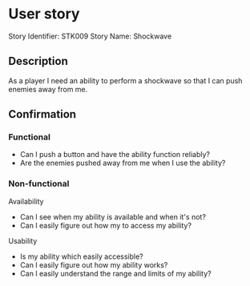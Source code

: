 # User story 

Story Identifier: STK009
Story Name: Shockwave


## Description 

As a player I need an ability to perform a shockwave so that I can push enemies away from me.


## Confirmation

### Functional
- Can I push a button and have the ability function reliably?
- Are the enemies pushed away from me when I use the ability?

### Non-functional
Availability
- Can I see when my ability is available and when it's not?
- Can I easily figure out how my to access my ability?

Usability
- Is my ability which easily accessible?
- Can I easily figure out how my ability works?
- Can I easily understand the range and limits of my ability?



